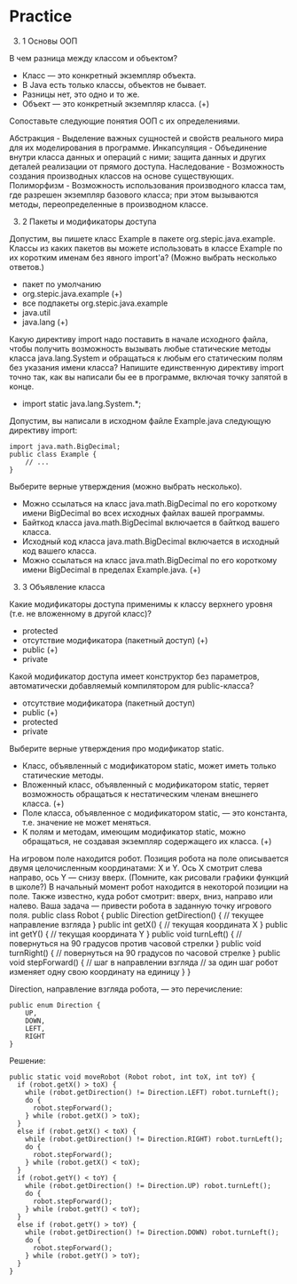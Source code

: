 # Practice
3. 1 Основы ООП

В чем разница между классом и объектом?

 - Класс — это конкретный экземпляр объекта.
 - В Java есть только классы, объектов не бывает.
 - Разницы нет, это одно и то же.
 - Объект — это конкретный экземпляр класса. (+)
 
Сопоставьте следующие понятия ООП с их определениями.
 
Абстракция - Выделение важных сущностей и свойств реального мира для их моделирования в программе.
Инкапсуляция - Объединение внутри класса данных и операций с ними; защита данных и других деталей реализации от прямого доступа.
Наследование - Возможность создания производных классов на основе существующих.
Полиморфизм - Возможность использования производного класса там, где разрешен экземпляр базового класса; при этом вызываются методы, переопределенные в производном классе.

3. 2 Пакеты и модификаторы доступа

Допустим, вы пишете класс Example в пакете org.stepic.java.example. Классы из каких пакетов вы можете использовать в классе Example по их коротким именам без явного import'а? (Можно выбрать несколько ответов.)

 - пакет по умолчанию
 - org.stepic.java.example (+)
 - все подпакеты org.stepic.java.example
 - java.util
 - java.lang (+)
 
Какую директиву import надо поставить в начале исходного файла, чтобы получить возможность вызывать любые статические методы класса java.lang.System и обращаться к любым его статическим полям без указания имени класса?
Напишите единственную директиву import точно так, как вы написали бы ее в программе, включая точку запятой в конце.

 - import static java.lang.System.*;
 
Допустим, вы написали в исходном файле Example.java следующую директиву import:

    import java.math.BigDecimal;
    public class Example {
        // ...
    }

Выберите верные утверждения (можно выбрать несколько).

 - Можно ссылаться на класс java.math.BigDecimal по его короткому имени BigDecimal во всех исходных файлах вашей программы.
 - Байткод класса java.math.BigDecimal включается в байткод вашего класса.
 - Исходный код класса java.math.BigDecimal включается в исходный код вашего класса.
 - Можно ссылаться на класс java.math.BigDecimal по его короткому имени BigDecimal в пределах Example.java. (+)
 
3. 3 Объявление класса
 
Какие модификаторы доступа применимы к классу верхнего уровня (т.е. не вложенному в другой класс)?
 
 - protected
 - отсутствие модификатора (пакетный доступ) (+)
 - public (+)
 - private

Какой модификатор доступа имеет конструктор без параметров, автоматически добавляемый компилятором для public-класса?

 - отсутствие модификатора (пакетный доступ)
 - public (+)
 - protected
 - private
 
Выберите верные утверждения про модификатор static.

 - Класс, объявленный с модификатором static, может иметь только статические методы.
 - Вложенный класс, объявленный с модификатором static, теряет возможность обращаться к нестатическим членам внешнего класса. (+)
 - Поле класса, объявленное с модификатором static, — это константа, т.е. значение не может меняться.
 - К полям и методам, имеющим модификатор static, можно обращаться, не создавая экземпляр содержащего их класса. (+)
 
На игровом поле находится робот. Позиция робота на поле описывается двумя целочисленным координатами: X и Y. Ось X смотрит слева направо, ось Y — снизу вверх. (Помните, как рисовали графики функций в школе?)
В начальный момент робот находится в некоторой позиции на поле. Также известно, куда робот смотрит: вверх, вниз, направо или налево. Ваша задача — привести робота в заданную точку игрового поля.
    public class Robot {
        public Direction getDirection() {
        // текущее направление взгляда
        }
        public int getX() {
        // текущая координата X
        }
        public int getY() {
        // текущая координата Y
        }
        public void turnLeft() {
        // повернуться на 90 градусов против часовой стрелки
        }
        public void turnRight() {
        // повернуться на 90 градусов по часовой стрелке
        }
        public void stepForward() {
        // шаг в направлении взгляда
        // за один шаг робот изменяет одну свою координату на единицу
        }
    }

Direction, направление взгляда робота,  — это перечисление:

    public enum Direction {
        UP,
        DOWN,
        LEFT,
        RIGHT
    }
    
Решение:

    public static void moveRobot (Robot robot, int toX, int toY) {
      if (robot.getX() > toX) {
        while (robot.getDirection() != Direction.LEFT) robot.turnLeft();
        do {
          robot.stepForward();
        } while (robot.getX() > toX);
      }
      else if (robot.getX() < toX) {
        while (robot.getDirection() != Direction.RIGHT) robot.turnLeft();
        do {
          robot.stepForward();
        } while (robot.getX() < toX);
      }
      if (robot.getY() < toY) {
        while (robot.getDirection() != Direction.UP) robot.turnLeft();
        do {
          robot.stepForward();
        } while (robot.getY() < toY);
      }
      else if (robot.getY() > toY) {
        while (robot.getDirection() != Direction.DOWN) robot.turnLeft();
        do {
          robot.stepForward();
        } while (robot.getY() > toY);
      }
    }
    
